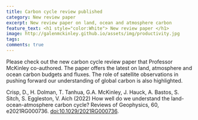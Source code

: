 ```yaml
---
title: Carbon cycle review published
category: New review paper
excerpt: New review paper on land, ocean and atmosphere carbon
feature_text: <h1 style="color:White"> New review paper </h1>
image: http://galenmckinley.github.io/assets/img/productivity.jpg
tags: 
comments: true
---
```


Please check out the new carbon cycle review paper that Professor McKinley co-authored. The paper offers the latest on land, atmosphere and ocean carbon budgets and fluxes. The role of satellite observations in pushing forward our understanding of global carbon is also highlighted. 

Crisp, D., H. Dolman, T. Tanhua, G.A. McKinley, J. Hauck, A. Bastos, S. Sitch, S. Eggleston, V. Aich (2022) How well do we understand the land-ocean-atmosphere carbon cycle? Reviews of Geophysics, 60, e2021RG000736. [doi:10.1029/2021RG000736](https://doi.org/10.1029/2021RG000736).
